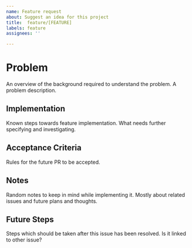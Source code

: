 ```yaml
---
name: Feature request
about: Suggest an idea for this project
title:  feature/[FEATURE]
labels: feature
assignees: ''

---
```


# Problem

An overview of the background required to understand the problem.
A problem description.

## Implementation

Known steps towards feature implementation.
What needs further specifying and investigating.

## Acceptance Criteria

Rules for the future PR to be accepted.

## Notes

Random notes to keep in mind while implementing it. Mostly about related issues and future plans and thoughts.

## Future Steps

Steps which should be taken after this issue has been resolved. Is it linked to other issue?
